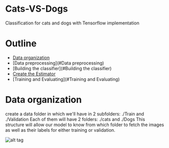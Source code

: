 # Cats-VS-Dogs
Classification for cats and dogs with Tensorflow implementation
# Outline
* [Data organization](#Data-organization)
* [Data preprocessing](#Data preprocessing)
* [Building the classifier](#Building the classifier)
* [Create the Estimator](#contact)
* [Training and Evaluating](#Training and Evaluating)

# Data organization
create a data folder in which we'll have in 2 subfolders: ./Train and ./Validation
Each of them will have 2 folders: ./cats and ./Dogs
This structure will allow our model to know from which folder to fetch the images as well as their labels for either training or validation.

![alt tag](http://m.qpic.cn/psb?/V13jsLBD3Y4Bf1/la7Qv7bC3.6Mu26HmPYKpL0NBq5bY3*zkjPgGKHPmWk!/b/dFQBAAAAAAAA&bo=IwFMAgAAAAARB1w!&rf=viewer_4)
